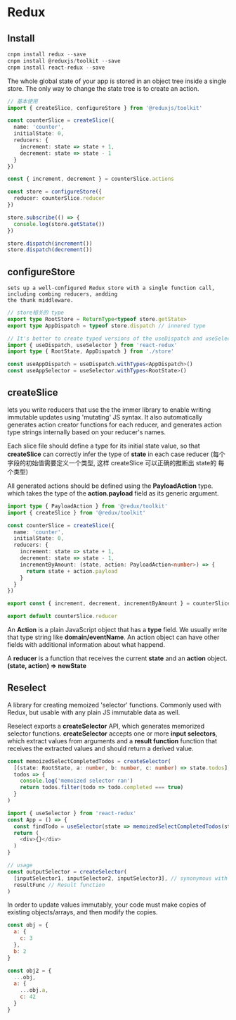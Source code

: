 # Redux

## Install

```js
cnpm install redux --save
cnpm install @reduxjs/toolkit --save
cnpm install react-redux --save

```
  The whole global state of your app is stored in an object tree inside a single store. The only way to change
  the state tree is to create an action.

```ts
// 基本使用
import { createSlice, configureStore } from '@reduxjs/toolkit'

const counterSlice = createSlice({
  name: 'counter',
  initialState: 0,
  reducers: {
    increment: state => state + 1,
    decrement: state => state - 1
  }
})

const { increment, decrement } = counterSlice.actions

const store = configureStore({
  reducer: counterSlice.reducer
})

store.subscribe(() => {
  console.log(store.getState())
})

store.dispatch(increment())
store.dispatch(decrement())
```

## configureStore

    sets up a well-configured Redux store with a single function call, including combing reducers, andding 
    the thunk middleware.

```ts
// store相关的 type
export type RootStore = ReturnType<typeof store.getState>
export type AppDispatch = typeof store.dispatch // innered type

// It's better to create typed versions of the useDispatch and useSelector hooks for usage in your application
import { useDispatch, useSelector } from 'react-redux'
import type { RootState, AppDispatch } from './store'

const useAppDispatch = useDispatch.withTypes<AppDispatch>()
const useAppSelector = useSelector.withTypes<RootState>()
```
## createSlice

  lets you write reducers that use the the immer library to enable writing immutable updates using 'mutating' JS syntax. It also automatically generates action creator functions for each reducer, and generates action
  type strings internally based on your reducer's names.

  Each slice file should define a type for its initial state value, so that **createSlice** can correctly infer the type of **state** in each case reducer
  (每个字段的初始值需要定义一个类型, 这样 createSlice 可以正确的推断出 state的 每个类型)

  All generated actions should be defined using the **PayloadAction<T>** type. which takes the type of the
  **action.payload** field as its generic argument.

```ts
import type { PayloadAction } from '@redux/toolkit'
import { createSlice } from '@redux/toolkit'

const counterSlice = createSlice({
  name: 'counter',
  initialState: 0,
  reducers: {
    increment: state => state + 1,
    decrement: state => state - 1,
    incrementByAmount: (state, action: PayloadAction<number>) => {
      return state + action.payload
    }
  }
})

export const { increment, decrement, incrementByAmount } = counterSlice.actions

export default counterSlice.reducer
```
  An **Action** is a plain JavaScript object that has a **type** field. We usually write that type string like
  **domain/eventName**. An action object can have other fields with additional information about what happend.


  A **reducer** is a function that receives the current **state** and an **action** object.
  **(state, action) => newState**
## Reselect

  A library for creating memoized 'selector' functions. Commonly used with Redux, but usable with any plain JS
  immutable data as well.

  Reselect exports a **createSelector** API, which generates memorized selector functions. **createSelector** accepts
  one or more **input selectors**, which extract values from arguments and a **result function** function that receives the extracted values and should return a derived value.
```ts
const memoizedSelectCompletedTodos = createSelector(
  [(state: RootState, a: number, b: number, c: number) => state.todos],
  todos => {
    console.log('memoized selector ran')
    return todos.filter(todo => todo.completed === true)
  }
)

import { useSelector } from 'react-redux'
const App = () => {
  const findTodo = useSelector(state => memoizedSelectCompletedTodos(state, 1, 2, 3))
  return (
    <div>{}</div>
  )
}

// usage
const outputSelector = createSelector(
  [inputSelector1, inputSelector2, inputSelector3], // synonymous with `dependencies`.
  resultFunc // Result function
)
```

  In order to update values immutably, your code must make copies of existing objects/arrays, and then modify the copies.

```js
const obj = {
  a: {
    c: 3
  },
  b: 2
}

const obj2 = {
  ...obj,
  a: {
    ...obj.a,
    c: 42
  }
}
```